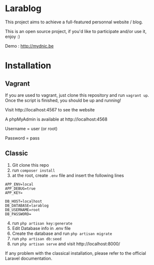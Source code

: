 # Larablog

This project aims to achieve a full-featured personnal website / blog.

This is an open source project, if you'd like to participate and/or use it, enjoy :)

Demo : http://mydnic.be

# Installation
## Vagrant
If you are used to vagrant, just clone this repository and run <code>vagrant up</code>.
Once the script is finished, you should be up and running!

Visit http://localhost:4567 to see the website

A phpMyAdmin is available at http://localhost:4568

Username = user (or root)

Password = pass

## Classic
1. Git clone this repo
2. run <code>composer install</code>
3. at the root, create <code>.env</code> file and insert the following lines

```
APP_ENV=local
APP_DEBUG=true
APP_KEY=

DB_HOST=localhost
DB_DATABASE=larablog
DB_USERNAME=root
DB_PASSWORD=

```

4. run <code>php artisan key:generate</code>
5. Edit Database info in .env file
6. Create the database and run <code>php artisan migrate</code>
7. run <code>php artisan db:seed</code>
7. run <code>php artisan serve</code> and visit http://localhost:8000/

If any problem with the classical installation, please refer to the official Laravel documentation.
